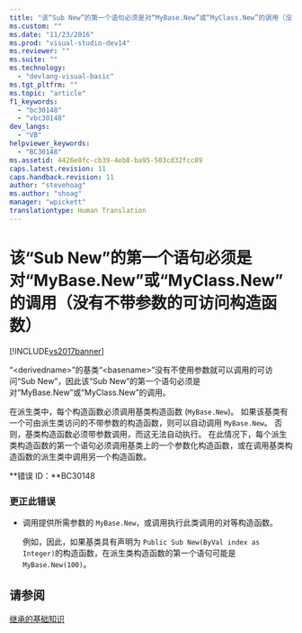 ```yaml
---
title: "该“Sub New”的第一个语句必须是对“MyBase.New”或“MyClass.New”的调用（没有不带参数的可访问构造函数） | Microsoft Docs"
ms.custom: ""
ms.date: "11/23/2016"
ms.prod: "visual-studio-dev14"
ms.reviewer: ""
ms.suite: ""
ms.technology: 
  - "devlang-visual-basic"
ms.tgt_pltfrm: ""
ms.topic: "article"
f1_keywords: 
  - "bc30148"
  - "vbc30148"
dev_langs: 
  - "VB"
helpviewer_keywords: 
  - "BC30148"
ms.assetid: 4426e8fc-cb39-4eb8-ba95-503cd32fcc89
caps.latest.revision: 11
caps.handback.revision: 11
author: "stevehoag"
ms.author: "shoag"
manager: "wpickett"
translationtype: Human Translation
---
```

# 该“Sub New”的第一个语句必须是对“MyBase.New”或“MyClass.New”的调用（没有不带参数的可访问构造函数）
[!INCLUDE[vs2017banner](../../../csharp/includes/vs2017banner.md)]

“\<derivedname\>”的基类“\<basename\>”没有不使用参数就可以调用的可访问“Sub New”，因此该“Sub New”的第一个语句必须是对“MyBase.New”或“MyClass.New”的调用。  
  
 在派生类中，每个构造函数必须调用基类构造函数 \(`MyBase.New`\)。  如果该基类有一个可由派生类访问的不带参数的构造函数，则可以自动调用 `MyBase.New`。  否则，基类构造函数必须带参数调用，而这无法自动执行。  在此情况下，每个派生类构造函数的第一个语句必须调用基类上的一个参数化构造函数，或在调用基类构造函数的派生类中调用另一个构造函数。  
  
 **错误 ID：**BC30148  
  
### 更正此错误  
  
-   调用提供所需参数的 `MyBase.New`，或调用执行此类调用的对等构造函数。  
  
     例如，因此，如果基类具有声明为 `Public Sub New(ByVal index as Integer)`的构造函数，在派生类构造函数的第一个语句可能是 `MyBase.New(100)`。  
  
## 请参阅  
 [继承的基础知识](../../../visual-basic/programming-guide/language-features/objects-and-classes/inheritance-basics.md)